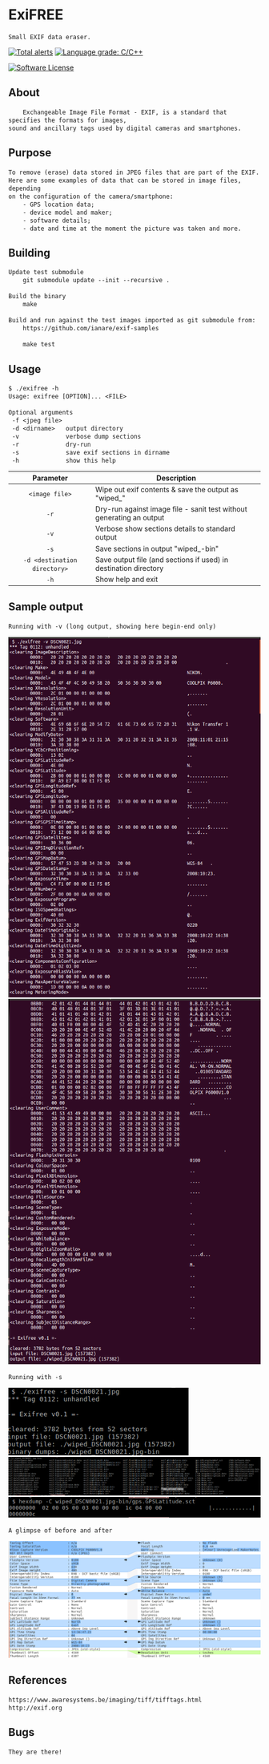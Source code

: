 # ExiFREE
    Small EXIF data eraser.

[![Total alerts](https://img.shields.io/lgtm/alerts/g/carloslack/exifree.svg?logo=lgtm&logoWidth=18)](https://lgtm.com/projects/g/carloslack/exifree/alerts/)
[![Language grade: C/C++](https://img.shields.io/lgtm/grade/cpp/g/carloslack/exifree.svg?logo=lgtm&logoWidth=18)](https://lgtm.com/projects/g/carloslack/exifree/context:cpp)

<p align="left">
    <a href="https://github.com/carloslack/exifree/blob/master/LICENSE"><img alt="Software License" src="https://img.shields.io/badge/MIT-license-green.svg?style=flat-square"></a>
</p>


## About
        Exchangeable Image File Format - EXIF, is a standard that specifies the formats for images,
    sound and ancillary tags used by digital cameras and smartphones.

## Purpose
    To remove (erase) data stored in JPEG files that are part of the EXIF.
    Here are some examples of data that can be stored in image files, depending
    on the configuration of the camera/smartphone:
        - GPS location data;
        - device model and maker;
        - software details;
        - date and time at the moment the picture was taken and more.

## Building
    Update test submodule
        git submodule update --init --recursive .

    Build the binary
        make

    Build and run against the test images imported as git submodule from:
        https://github.com/ianare/exif-samples

        make test

## Usage
    $ ./exifree -h
    Usage: exifree [OPTION]... <FILE>

    Optional arguments
     -f <jpeg file>
     -d <dirname>   output directory
     -v             verbose dump sections
     -r             dry-run
     -s             save exif sections in dirname
     -h             show this help

| Parameter                    | Description                           |
|:----------------------------:|---------------------------------------|
| `<image file>`               | Wipe out exif contents & save the output as "wiped_<image file>" |
| `-r`                         | Dry-run against image file - sanit test without generating an output |
| `-v`                         | Verbose show sections details to standard output |
| `-s`                         | Save sections in output "wiped_<image file>-bin" |
| `-d <destination directory>` | Save output file (and sections if used) in destination directory |
| `-h`                         | Show help and exit |

## Sample output

    Running with -v (long output, showing here begin-end only)

![Screenshot](docs/images/ex1.png)
![Screenshot](docs/images/ex2.png)

    Running with -s

![Screenshot](docs/images/sct1.png)
![Screenshot](docs/images/sct2.png)
![Screenshot](docs/images/sct3.png)

    A glimpse of before and after

![Screenshot](docs/images/wiped.png)

## References
    https://www.awaresystems.be/imaging/tiff/tifftags.html
    http://exif.org

## Bugs
    They are there!
